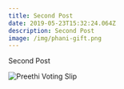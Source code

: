 ```yaml
---
title: Second Post
date: 2019-05-23T15:32:24.064Z
description: Second Post
image: /img/phani-gift.png
---
```

Second Post



![Preethi Voting Slip](/img/preethi.png "Preethi Voting Slip")
